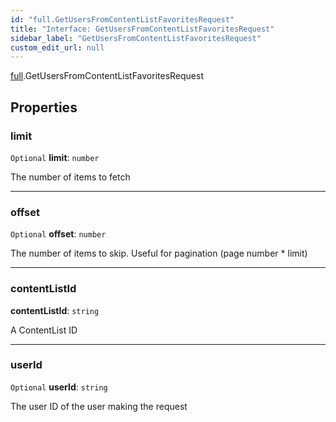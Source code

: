 ```yaml
---
id: "full.GetUsersFromContentListFavoritesRequest"
title: "Interface: GetUsersFromContentListFavoritesRequest"
sidebar_label: "GetUsersFromContentListFavoritesRequest"
custom_edit_url: null
---
```


[full](../namespaces/full.md).GetUsersFromContentListFavoritesRequest

## Properties

### limit

 `Optional` **limit**: `number`

The number of items to fetch

___

### offset

 `Optional` **offset**: `number`

The number of items to skip. Useful for pagination (page number * limit)

___

### contentListId

 **contentListId**: `string`

A ContentList ID

___

### userId

 `Optional` **userId**: `string`

The user ID of the user making the request
